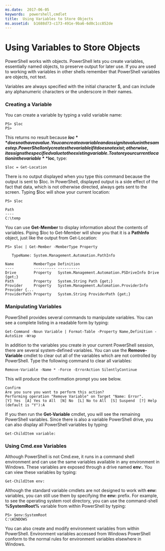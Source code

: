 ```yaml
---
ms.date:  2017-06-05
keywords:  powershell,cmdlet
title:  Using Variables to Store Objects
ms.assetid:  b1688d73-c173-491e-9ba6-6d0c1cc852de
---
```


# Using Variables to Store Objects
PowerShell works with objects. PowerShell lets you create variables, essentially named objects, to preserve output for later use. If you are used to working with variables in other shells remember that PowerShell variables are objects, not text.

Variables are always specified with the initial character $, and can include any alphanumeric characters or the underscore in their names.

### Creating a Variable
You can create a variable by typing a valid variable name:

```
PS> $loc
PS>
```

This returns no result because **$loc** does not have a value. You can create a variable and assign it a value in the same step. PowerShell only creates the variable if it does not exist; otherwise, it assigns the specified value to the existing variable. To store your current location in the variable **$loc**, type:

```
$loc = Get-Location
```

There is no output displayed when you type this command because the output is sent to $loc. In PowerShell, displayed output is a side effect of the fact that data, which is not otherwise directed, always gets sent to the screen. Typing $loc will show your current location:

```
PS> $loc

Path
----
C:\temp
```

You can use **Get-Member** to display information about the contents of variables. Piping $loc to Get-Member will show you that it is a **PathInfo** object, just like the output from Get-Location:

```
PS> $loc | Get-Member -MemberType Property

   TypeName: System.Management.Automation.PathInfo

Name         MemberType Definition
----         ---------- ----------
Drive        Property   System.Management.Automation.PSDriveInfo Drive {get;}
Path         Property   System.String Path {get;}
Provider     Property   System.Management.Automation.ProviderInfo Provider {...
ProviderPath Property   System.String ProviderPath {get;}
```

### Manipulating Variables
PowerShell provides several commands to manipulate variables. You can see a complete listing in a readable form by typing:

```
Get-Command -Noun Variable | Format-Table -Property Name,Definition -AutoSize -Wrap
```

In addition to the variables you create in your current PowerShell session, there are several system-defined variables. You can use the **Remove-Variable** cmdlet to clear out all of the variables which are not controlled by PowerShell. Type the following command to clear all variables:

```
Remove-Variable -Name * -Force -ErrorAction SilentlyContinue
```

This will produce the confirmation prompt you see below.

```
Confirm
Are you sure you want to perform this action?
Performing operation "Remove Variable" on Target "Name: Error".
[Y] Yes  [A] Yes to All  [N] No  [L] No to All  [S] Suspend  [?] Help
(default is "Y"):A
```

If you then run the **Get-Variable** cmdlet, you will see the remaining PowerShell variables. Since there is also a variable PowerShell drive, you can also display all PowerShell variables by typing:

```
Get-ChildItem variable:
```

### Using Cmd.exe Variables
Although PowerShell is not Cmd.exe, it runs in a command shell environment and can use the same variables available in any environment in Windows. These variables are exposed through a drive named **env**:. You can view these variables by typing:

```
Get-ChildItem env:
```

Although the standard variable cmdlets are not designed to work with **env:** variables, you can still use them by specifying the **env:** prefix. For example, to see the operating system root directory, you can use the command-shell **%SystemRoot%** variable from within PowerShell by typing:

```
PS> $env:SystemRoot
C:\WINDOWS
```

You can also create and modify environment variables from within PowerShell. Environment variables accessed from Windows PowerShell conform to the normal rules for environment variables elsewhere in Windows.

